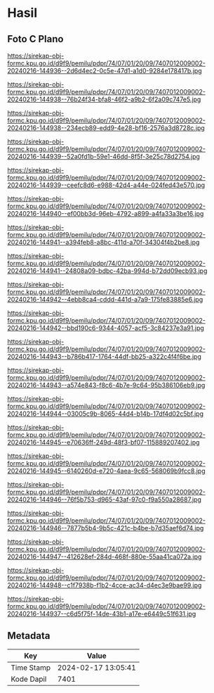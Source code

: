# Hasil

## Foto C Plano

https://sirekap-obj-formc.kpu.go.id/d9f9/pemilu/pdpr/74/07/01/20/09/7407012009002-20240216-144936--2d6d4ec2-0c5e-47d1-a1d0-9284e178417b.jpg

https://sirekap-obj-formc.kpu.go.id/d9f9/pemilu/pdpr/74/07/01/20/09/7407012009002-20240216-144938--76b24f34-bfa8-46f2-a9b2-6f2a09c747e5.jpg

https://sirekap-obj-formc.kpu.go.id/d9f9/pemilu/pdpr/74/07/01/20/09/7407012009002-20240216-144938--234ecb89-edd9-4e28-bf16-2576a3d8728c.jpg

https://sirekap-obj-formc.kpu.go.id/d9f9/pemilu/pdpr/74/07/01/20/09/7407012009002-20240216-144939--52a0fd1b-59e1-46dd-8f5f-3e25c78d2754.jpg

https://sirekap-obj-formc.kpu.go.id/d9f9/pemilu/pdpr/74/07/01/20/09/7407012009002-20240216-144939--ceefc8d6-e988-42d4-a44e-024fed43e570.jpg

https://sirekap-obj-formc.kpu.go.id/d9f9/pemilu/pdpr/74/07/01/20/09/7407012009002-20240216-144940--ef00bb3d-96eb-4792-a899-a4fa33a3be16.jpg

https://sirekap-obj-formc.kpu.go.id/d9f9/pemilu/pdpr/74/07/01/20/09/7407012009002-20240216-144941--a394feb8-a8bc-411d-a70f-34304f4b2be8.jpg

https://sirekap-obj-formc.kpu.go.id/d9f9/pemilu/pdpr/74/07/01/20/09/7407012009002-20240216-144941--24808a09-bdbc-42ba-994d-b72dd09ecb93.jpg

https://sirekap-obj-formc.kpu.go.id/d9f9/pemilu/pdpr/74/07/01/20/09/7407012009002-20240216-144942--4ebb8ca4-cddd-441d-a7a9-175fe83885e6.jpg

https://sirekap-obj-formc.kpu.go.id/d9f9/pemilu/pdpr/74/07/01/20/09/7407012009002-20240216-144942--bbd190c6-9344-4057-acf5-3c84237e3a91.jpg

https://sirekap-obj-formc.kpu.go.id/d9f9/pemilu/pdpr/74/07/01/20/09/7407012009002-20240216-144943--b786b417-1764-44df-bb25-a322c4f4f6be.jpg

https://sirekap-obj-formc.kpu.go.id/d9f9/pemilu/pdpr/74/07/01/20/09/7407012009002-20240216-144943--a574e843-f8c6-4b7e-9c64-95b386106eb9.jpg

https://sirekap-obj-formc.kpu.go.id/d9f9/pemilu/pdpr/74/07/01/20/09/7407012009002-20240216-144944--03005c9b-8065-44d4-b14b-17df4d02c5bf.jpg

https://sirekap-obj-formc.kpu.go.id/d9f9/pemilu/pdpr/74/07/01/20/09/7407012009002-20240216-144945--e70636ff-249d-48f3-bf07-115889207402.jpg

https://sirekap-obj-formc.kpu.go.id/d9f9/pemilu/pdpr/74/07/01/20/09/7407012009002-20240216-144945--6140260d-e720-4aea-9c65-568069b9fcc8.jpg

https://sirekap-obj-formc.kpu.go.id/d9f9/pemilu/pdpr/74/07/01/20/09/7407012009002-20240216-144946--76f5b753-d965-43af-97c0-f9a550a28687.jpg

https://sirekap-obj-formc.kpu.go.id/d9f9/pemilu/pdpr/74/07/01/20/09/7407012009002-20240216-144946--7877b5b4-9b5c-421c-b4be-b7d35aef6d74.jpg

https://sirekap-obj-formc.kpu.go.id/d9f9/pemilu/pdpr/74/07/01/20/09/7407012009002-20240216-144947--412628ef-284d-468f-880e-55aa41ca072a.jpg

https://sirekap-obj-formc.kpu.go.id/d9f9/pemilu/pdpr/74/07/01/20/09/7407012009002-20240216-144948--c1f7938b-f1b2-4cce-ac34-d4ec3e9bae99.jpg

https://sirekap-obj-formc.kpu.go.id/d9f9/pemilu/pdpr/74/07/01/20/09/7407012009002-20240216-144937--c6d5f75f-14de-43b1-a17e-e6449c51f631.jpg


## Metadata

| Key        | Value               |
| ---------- | ------------------- |
| Time Stamp | 2024-02-17 13:05:41 |
| Kode Dapil | 7401                |



